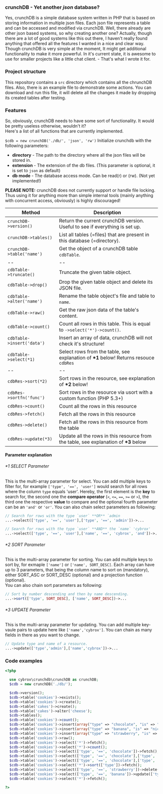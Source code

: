### crunchDB - Yet another *json* database?
Yes, crunchDB is a simple database system written in PHP that is based on storing information in multiple json files. Each json file represents a table and can be accessed and modified via crunchDB.
Well, there already are other json based systems, so why creating another one? Actually, though there are a lot of good systems like this out there, I haven't really found anything that offered all the features I wanted in a nice and clear way. Though crunchDB is very simple at the moment, It might get additional functionality to make it more powerful. In it's current state, it is awesome to use for smaller projects like a little chat client. - That's what I wrote it for.

### Project structure
This repository contains a `src` directory which contains all the chrunchDB files. Also, there is an example file to demonstrate some actions. You can download and run this file, it will delete all the changes it made by dropping its created tables after testing.

### Features
So, obviously, crunchDB needs to have some sort of functionality. It would be pretty useless otherwise, wouldn't it?  
Here's a list of all functions that are currently implemented.

`$cdb = new crunchDB('./db/', 'json', 'rw')` Initialize crunchdb with the following parameters:  
- **directory** - The path to the directory where all the json files will be stored in.  
- **extension** - The extension of the db files. (This parameter is optional, it is set to `json` as default)  
- **db mode** - The database access mode. Can be read(r) or (rw). (Not yet implemented!)

**PLEASE NOTE:** crunchDB does not currently support or handle file locking. Thus using it for anything more than simple internal tools (mainly anything with concurrent access, obviously) is highly discouraged!

| Method | Description |
| --- | --- |
| `crunchDB->version()` | Return the current crunchDB version. Useful to see if everything is set up. |
| `crunchDB->tables()` | List all tables (=files) that are present in this database (=directory). |
| `crunchDB->table('name')` | Get the object of a crunchDB table `cdbTable`. |
| -- | -- | 
| `cdbTable->truncate()` | Truncate the given table object.|
| `cdbTable->drop()` | Drop the given table object and delete its JSON file.|
| `cdbTable->alter('name')` | Rename the table object's file and table to `name`.|
| `cdbTable->raw()` | Get the raw json data of the table's content.|
| `cdbTable->count()` | Count all rows in this table. This is equal to `->select('*')->count()`.|
| `cdbTable->insert('data')` | Insert an array of data, crunchDB will not check it's structure! |
| `cdbTable->select(*1)` | Select rows from the table, see explanation of **\*1** below! Returns resouce `cdbRes` |
| -- | -- | 
| `cdbRes->sort(*2)` | Sort rows in the resource, see explanation of **\*2** below! |
| `cdbRes->sortfn('func')` | Sort rows in the resource via usort with a custom function (PHP 5.3+) |
| `cdbRes->count()` | Count all the rows in this resource |
| `cdbRes->fetch()` | Fetch all the rows in this resource |
| `cdbRes->delete()` | Fetch all the rows in this resource from the table |
| `cdbRes->update(*3)` | Update all the rows in this resource from the table, see explanation of **\*3** below |


#### Parameter explanation
###### \*1 SELECT Parameter
This is the multi-array parameter for select. You can add multiple keys to filter for, for example `['type', '==', 'user']` would search for all rows where the column `type` equals 'user'. Hereby, the first element is the **key** to search for, the second one the **compare operator** (`<`, `<=`, `==`, `>=` or `>`), the third one the respective **value** to compare and the optional fourth parameter can be an `'and'` or `'or'`. You can also chain select parameters as following:  

```php
// Search for rows with the type `user` **OR** `admin
...->select(['type', '==', 'user'],['type', '==', 'admin'])->...

// Search for rows with the type `user` **AND** the `name` 'cybrox' 
...->select(['type', '==', 'user'],['name', '==', 'cybrox', 'and'])->...
```

###### \*2 SORT Parameter
This is the multi-array parameter for sorting. You can add multiple keys to sort by, for exmaple `['name']` or `['name', SORT_DESC]`. Each array can have up to 3 parameters, that being the column name to sort on (mandatory), either SORT_ASC or SORT_DESC (optional) and a projection function (optional).  
You can also chain sort parameters as following:  

```php
// Sort by number descending and then by name descending.
...->sort(['type', SORT_DESC], ['name', SORT_DESC])->...
```

###### \*3 UPDATE Parameter
This is the multi-array parameter for updating. You can add multiple key-vaule pairs to update here like `['name','cybrox']`. You can chain as many fields in there as you want to change.
```php
// Update type and name of a resource.
...->update(['type','admin'],['name','cybrox'])->...
```


### Code examples
```php
<?php

  use cybrox\crunchdb\crunchDB as crunchDB;
  $cdb = new crunchDB('./db/');

  $cdb->version();
  $cdb->table('cookies')->exists();
  $cdb->table('cookies')->create();
  $cdb->table('cakes')->create();
  $cdb->table('cakes')->alter('cheese');
  $cdb->tables();
  $cdb->table('cookies')->count();
  $cdb->table('cookies')->insert(array("type" => "chocolate", "is" => "nice"));
  $cdb->table('cookies')->insert(array("type" => "banana", "is" => "nice"));
  $cdb->table('cookies')->insert(array("type" => "strawberry", "is" => "ok"));
  $cdb->table('cookies')->raw();
  $cdb->table('cookies')->select('*')->fetch();
  $cdb->table('cookies')->select('*')->count();
  $cdb->table('cookies')->select(['type', '==', 'chocolate'])->fetch();
  $cdb->table('cookies')->select(['type', '==', 'chocolate'],['type', '==', 'banana', 'or'])->fetch();
  $cdb->table('cookies')->select(['type', '==', 'chocolate'],['type', '==', 'banana', 'and'])->count();
  $cdb->table('cookies')->select('*')->sort(['type'])->fetch();
  $cdb->table('cookies')->select(['type', '==', 'strawberry'])->delete();
  $cdb->table('cookies')->select(['type', '==', 'banana'])->update(['type', 'chocolate']);
  $cdb->table('cookies')->select('*')->fetch();

?>
```
